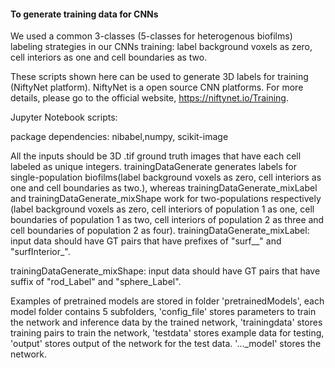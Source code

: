 #### To generate training data for CNNs

We used a common 3-classes (5-classes for heterogenous biofilms) labeling strategies in our CNNs training: label background voxels as zero, cell interiors as one and cell boundaries as two.

These scripts shown here can be used to generate 3D labels for training (NiftyNet platform). NiftyNet is a open source CNN platforms. For more details, please go to the official website, https://niftynet.io/Training. 

 Jupyter Notebook scripts:

package dependencies:  nibabel,numpy, scikit-image

All the inputs should be 3D .tif ground truth images that have each cell labeled as unique integers.
trainingDataGenerate generates labels for single-population biofilms(label background voxels as zero, cell interiors as one and cell boundaries as two.), whereas trainingDataGenerate_mixLabel and trainingDataGenerate_mixShape work for two-populations respectively (label background voxels as zero, cell interiors of population 1 as one, cell boundaries of population 1 as two, cell interiors of population 2 as three and cell boundaries of population 2 as four).
trainingDataGenerate_mixLabel: input data should have GT pairs that have prefixes of "surf__" and "surfInterior_".

 trainingDataGenerate_mixShape: input data should have GT pairs that have suffix of "rod_Label" and "sphere_Label".

Examples of pretrained models are stored in folder 'pretrainedModels', each model folder contains 5 subfolders, 'config_file' stores parameters to train the network and inference data by the trained network, 'trainingdata' stores training pairs to train the network,  'testdata' stores example data for testing, 'output' stores output of the network for the test data. '..._model' stores the network.